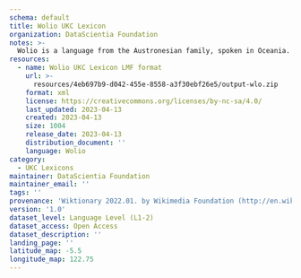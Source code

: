 ```yaml
---
schema: default
title: Wolio UKC Lexicon
organization: DataScientia Foundation
notes: >-
  Wolio is a language from the Austronesian family, spoken in Oceania. The UKC Lexicon of Wolio is represented as a lexico-semantic network. It consists of words, word senses, synsets, as well as sense-level and synset-level relationships.
resources:
  - name: Wolio UKC Lexicon LMF format
    url: >-
      resources/4eb697b9-d042-455e-8558-a3f30ebf26e5/output-wlo.zip
    format: xml
    license: https://creativecommons.org/licenses/by-nc-sa/4.0/
    last_updated: 2023-04-13
    created: 2023-04-13
    size: 1004
    release_date: 2023-04-13
    distribution_document: ''
    language: Wolio
category:
  - UKC Lexicons
maintainer: DataScientia Foundation
maintainer_email: ''
tags: ''
provenance: 'Wiktionary 2022.01. by Wikimedia Foundation (http://en.wiktionary.org); Princeton WordNet 2.1 by Princeton University (https://wordnet.princeton.edu)'
version: '1.0'
dataset_level: Language Level (L1-2)
dataset_access: Open Access
dataset_description: ''
landing_page: ''
latitude_map: -5.5
longitude_map: 122.75
---
```

